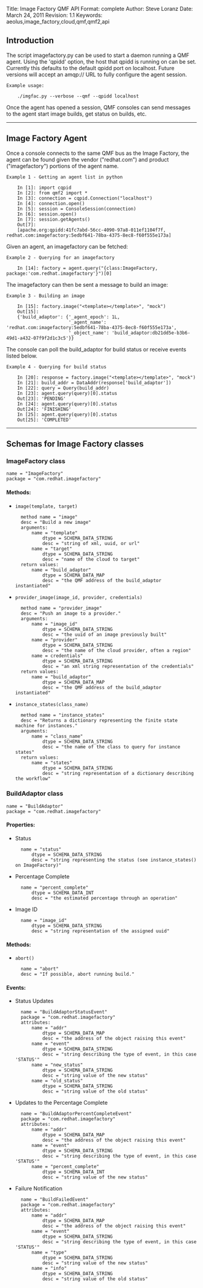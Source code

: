 Title: Image Factory QMF API
Format: complete
Author: Steve Loranz
Date: March 24, 2011
Revision: 1.1
Keywords: aeolus,image_factory,cloud,qmf,qmf2,api

## Introduction ##

The script imagefactory.py can be used to start a daemon running a QMF agent.  Using the 'qpidd' option, the host that qpidd is running on can be set.  Currently this defaults to the default qpidd port on localhost.  Future versions will accept an amqp:// URL to fully configure the agent session.

	Example usage:
	
		./imgfac.py --verbose --qmf --qpidd localhost

Once the agent has opened a session, QMF consoles can send messages to the agent start image builds, get status on builds, etc.

---

## Image Factory Agent ##

Once a console connects to the same QMF bus as the Image Factory, the agent can be found given the vendor ("redhat.com") and product ("imagefactory") portions of the agent name.  

	Example 1 - Getting an agent list in python
	
		In [1]: import cqpid
		In [2]: from qmf2 import *
		In [3]: connection = cqpid.Connection("localhost")
		In [4]: connection.open()
		In [5]: session = ConsoleSession(connection)
		In [6]: session.open()
		In [7]: session.getAgents()
		Out[7]: 
		[apache.org:qpidd:41fc7abd-56cc-4090-97a8-011ef1104f7f, redhat.com:imagefactory:5edbf641-78ba-4375-8ec8-f60f555e173a]
		
Given an agent, an imagefactory can be fetched:

	Example 2 - Querying for an imagefactory
	
		In [14]: factory = agent.query("{class:ImageFactory, package:'com.redhat.imagefactory'}")[0]
		
The imagefactory can then be sent a message to build an image:

	Example 3 - Building an image
	
		In [15]: factory.image("<template></template>", "mock")
		Out[15]: 
		{'build_adaptor': {'_agent_epoch': 1L,
		                   '_agent_name': 'redhat.com:imagefactory:5edbf641-78ba-4375-8ec8-f60f555e173a',
		                   '_object_name': 'build_adaptor:db21dd5e-b3b6-49d1-a432-07f9f2d1c3c5'}}
		
The console can poll the build_adaptor for build status or receive events listed below.

	Example 4 - Querying for build status
	
		In [20]: response = factory.image("<template></template>", "mock")
		In [21]: build_addr = DataAddr(response['build_adaptor'])
		In [22]: query = Query(build_addr)
		In [23]: agent.query(query)[0].status
		Out[23]: 'PENDING'
		In [24]: agent.query(query)[0].status
		Out[24]: 'FINISHING'
		In [25]: agent.query(query)[0].status
		Out[25]: 'COMPLETED'
		
---
## Schemas for Image Factory classes ##

### ImageFactory class ###
    name = "ImageFactory"
    package = "com.redhat.imagefactory"
#### Methods: ####
* `image(template, target)`
        
        method name = "image"
        desc = "Build a new image"
        arguments:
            name = "template"
                dtype = SCHEMA_DATA_STRING
                desc = "string of xml, uuid, or url"
            name = "target"
                dtype = SCHEMA_DATA_STRING
                desc = "name of the cloud to target"
        return values:
            name = "build_adaptor"
                dtype = SCHEMA_DATA_MAP
                desc = "the QMF address of the build_adaptor instantiated"

* `provider_image(image_id, provider, credentials)`
        
        method name = "provider_image"
        desc = "Push an image to a provider."
        arguments:
            name = "image_id"
                dtype = SCHEMA_DATA_STRING
                desc = "the uuid of an image previously built"
            name = "provider"
                dtype = SCHEMA_DATA_STRING
                desc = "the name of the cloud provider, often a region"
            name = credentials"
                dtype = SCHEMA_DATA_STRING
                desc = "an xml string representation of the credentials"
        return values:
            name = "build_adaptor"
                dtype = SCHEMA_DATA_MAP
                desc = "the QMF address of the build_adaptor instantiated"

* `instance_states(class_name)`
        
        method name = "instance_states"
        desc = "Returns a dictionary representing the finite state machine for instances."
        arguments:
            name = "class_name"
                dtype = SCHEMA_DATA_STRING
                desc = "the name of the class to query for instance states"
        return values:
            name = "states"
                dtype = SCHEMA_DATA_STRING
                desc = "string representation of a dictionary describing the workflow"
    
### BuildAdaptor class ###
    name = "BuildAdaptor"
    package = "com.redhat.imagefactory"

#### Properties: ####
* Status
        
        name = "status"
            dtype = SCHEMA_DATA_STRING
            desc = "string representing the status (see instance_states() on ImageFactory)"
* Percentage Complete
        
        name = "percent_complete"
            dtype = SCHEMA_DATA_INT
            desc = "the estimated percentage through an operation"
* Image ID
        
        name = "image_id"
            dtype = SCHEMA_DATA_STRING
            desc = "string representation of the assigned uuid"

#### Methods: ####
* `abort()`
        
        name = "abort"
        desc = "If possible, abort running build."

#### Events: ####
* Status Updates
        
        name = "BuildAdaptorStatusEvent"
        package = "com.redhat.imagefactory"
        attributes:
            name = "addr"
                dtype = SCHEMA_DATA_MAP
                desc = "the address of the object raising this event"
            name = "event"
                dtype = SCHEMA_DATA_STRING
                desc = "string describing the type of event, in this case 'STATUS'"
            name = "new_status"
                dtype = SCHEMA_DATA_STRING
                desc = "string value of the new status"
            name = "old_status"
                dtype = SCHEMA_DATA_STRING
                desc = "string value of the old status"
        
* Updates to the Percentage Complete
        
        name = "BuildAdaptorPercentCompleteEvent"
        package = "com.redhat.imagefactory"
        attributes:
            name = "addr"
                dtype = SCHEMA_DATA_MAP
                desc = "the address of the object raising this event"
            name = "event"
                dtype = SCHEMA_DATA_STRING
                desc = "string describing the type of event, in this case 'STATUS'"
            name = "percent_complete"
                dtype = SCHEMA_DATA_INT
                desc = "string value of the new status"
        
* Failure Notification
        
        name = "BuildFailedEvent"
        package = "com.redhat.imagefactory"
        attributes:
            name = "addr"
                dtype = SCHEMA_DATA_MAP
                desc = "the address of the object raising this event"
            name = "event"
                dtype = SCHEMA_DATA_STRING
                desc = "string describing the type of event, in this case 'STATUS'"
            name = "type"
                dtype = SCHEMA_DATA_STRING
                desc = "string value of the new status"
            name = "info"
                dtype = SCHEMA_DATA_STRING
                desc = "string value of the old status"

